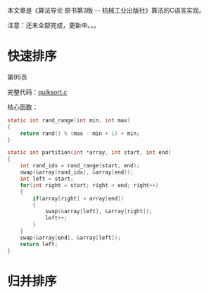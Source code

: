 本文章是《算法导论 原书第3版 -- 机械工业出版社》算法的C语言实现。

注意：还未全部完成，更新中。。。

# 快速排序

第95页

完整代码：[quiksort.c](https://gitee.com/lioneie/blog/blob/master/algorithms-%E7%AE%97%E6%B3%95/intro2algo-%E7%AE%97%E6%B3%95%E5%AF%BC%E8%AE%BA/quicksort.c)

核心函数：

```c
static int rand_range(int min, int max)
{
    return rand() % (max - min + 1) + min;
}

static int partition(int *array, int start, int end)
{
    int rand_idx = rand_range(start, end);
    swap(&array[rand_idx], &array[end]);
    int left = start;
    for(int right = start; right < end; right++)
    {   
        if(array[right] < array[end])
        {
            swap(&array[left], &array[right]);
            left++;
        }
    }   
    swap(&array[end], &array[left]);
    return left;
}
```

# 归并排序

